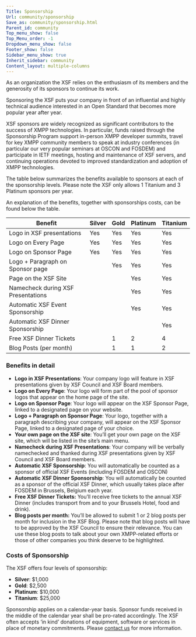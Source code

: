 ```yaml
---
Title: Sponsorship
Url: community/sponsorship
Save_as: community/sponsorship.html
Parent_id: community
Top_menu_show: false
Top_Menu_order: -1
Dropdown_menu_show: false
Footer_show: false
Sidebar_menu_show: true
Inherit_sidebar: community
Content_layout: multiple-columns
---
```


As an organization the XSF relies on the enthusiasm of its members and the generosity of its sponsors to continue its work.

Sponsoring the XSF puts your company in front of an influential and highly technical audience interested in an Open Standard that becomes more popular year after year.

XSF sponsors are widely recognized as significant contributors to the success of XMPP technologies. In particular, funds raised through the Sponsorship Program support in-person XMPP developer summits, travel for key XMPP community members to speak at industry conferences (in particular our very popular seminars at OSCON and FOSDEM) and participate in IETF meetings, hosting and maintenance of XSF servers, and continuing operations devoted to improved standardization and adoption of XMPP technologies.

The table below summarizes the benefits available to sponsors at each of the sponsorship levels. Please note the XSF only allows 1 Titanium and 3 Platinum sponsors per year.

An explanation of the benefits, together with sponsorships costs, can be found below the table.

| Benefit                            | Silver | Gold | Platinum | Titanium |
|------------------------------------|--------|------|----------|----------|
| Logo in XSF presentations          | Yes    | Yes  | Yes      | Yes      |
| Logo on Every Page                 | Yes    | Yes  | Yes      | Yes      |
| Logo on Sponsor Page               | Yes    | Yes  | Yes      | Yes      |
| Logo + Paragraph on Sponsor page   |        | Yes  | Yes      | Yes      |
| Page on the XSF Site               |        |      | Yes      | Yes      |
| Namecheck during XSF Presentations |        |      | Yes      | Yes      |
| Automatic XSF Event Sponsorship    |        |      | Yes      | Yes      |
| Automatic XSF Dinner Sponsorship   |        |      |          | Yes      |
| Free XSF Dinner Tickets            |        | 1    | 2        | 4        |
| Blog Posts (per month)             |        | 1    | 1        | 2        |

### Benefits in detail

- __Logo in XSF Presentations__: Your company logo will feature in XSF presentations given by XSF Council and XSF Board members.
- __Logo on Every Page__: Your logo will form part of the pool of sponsor logos that appear on the home page of the site.
- __Logo on Sponsor Page__: Your logo will appear on the XSF Sponsor Page, linked to a designated page on your website.
- __Logo + Paragraph on Sponsor Page__: Your logo, together with a paragraph describing your company, will appear on the XSF Sponsor Page, linked to a designated page of your choice.
- __Your own page on the XSF site__: You’ll get your own page on the XSF site, which will be listed in the site’s main menu.
- __Namecheck during XSF Presentations__: Your company will be verbally namechecked and thanked during XSF presentations given by XSF Council and XSF Board members.
- __Automatic XSF Sponsorship__: You will automatically be counted as a sponsor of official XSF Events (including FOSDEM and OSCON)
- __Automatic XSF Dinner Sponsorship__: You will automatically be counted as a sponsor of the official XSF Dinner, which usually takes place after FOSDEM in Brussels, Belgium each year.
- __Free XSF Dinner Tickets:__ You’ll receive free tickets to the annual XSF Dinner (includes transport from and to your Brussels Hotel, food and drink).
- __Blog posts per month:__ You’ll be allowed to submit 1 or 2 blog posts per month for inclusion in the XSF Blog. Please note that blog posts will have to be approved by the XSF Council to ensure their relevance. You can use these blog posts to talk about your own XMPP-related efforts or those of other companies you think deserve to be highlighted.


### Costs of Sponsorship

The XSF offers four levels of sponsorship:

- __Silver__: $1,000
- __Gold__: $2,500
- __Platinum__: $10,000
- __Titanium__: $25,000

Sponsorship applies on a calendar-year basis. Sponsor funds received in the middle of the calendar year shall be pro-rated accordingly. The XSF often accepts ‘in kind’ donations of equipment, software or services in place of monetary commitments. Please [contact us](/contact) for more information.
